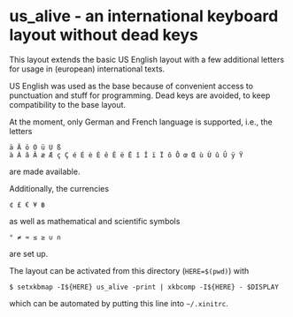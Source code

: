 us_alive - an international keyboard layout without dead keys
=============================================================

This layout extends the basic US English layout with a few additional
letters for usage in (european) international texts.

US English was used as the base because of convenient access to
punctuation and stuff for programming. Dead keys are avoided, to keep
compatibility to the base layout.

At the moment, only German and French language is supported,
i.e., the letters

    ä Ä ö Ö ü Ü ß
    à À â Â æ Æ ç Ç é É è È ê Ê ë Ë î Î ï Ï ô Ô œ Œ ù Ù û Û ÿ Ÿ

are made available.

Additionally, the currencies

    ¢ £ € ¥ ฿

as well as mathematical and scientific symbols

    ° ≠ ≈ ≤ ≥ ∪ ∩

are set up.


The layout can be activated from this directory (`HERE=$(pwd)`) with

    $ setxkbmap -I${HERE} us_alive -print | xkbcomp -I${HERE} - $DISPLAY

which can be automated by putting this line into `~/.xinitrc`.
